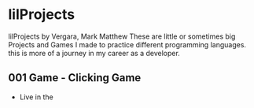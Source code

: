 # lilProjects
lilProjects by Vergara, Mark Matthew
These are little or sometimes big Projects and Games I made to practice different programming languages. this is more of a journey in my career as a developer.




## 001 Game - Clicking Game
- Live in the